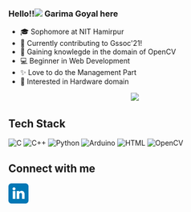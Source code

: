 ### Hello!!<img src="https://github.com/TheDudeThatCode/TheDudeThatCode/blob/master/Assets/Hi.gif" width="29px"> Garima Goyal here 
- 🎓 Sophomore at NIT Hamirpur
- 🔭 Currently contributing to Gssoc'21!
- 🌱 Gaining knowlegde in the domain of OpenCV
- 💻 Beginner in Web Development
- ✨ Love to do the Management Part 
- 🧰 Interested in Hardware domain
<p align ="center" width = "100%">
<img src="https://github-readme-stats.vercel.app/api?username=undetectablevirus&hide=stars&show_icons=true&theme=radical">
</p>


## Tech Stack
<p>
 <img alt="C" src="https://img.shields.io/badge/c%20-%2300599C.svg?&style=for-the-badge&logo=c&logoColor=white"/>
 <img alt="C++" src="https://img.shields.io/badge/c++%20-%2300599C.svg?&style=for-the-badge&logo=c%2B%2B&ogoColor=white"/>
 <img alt="Python" src="https://img.shields.io/badge/python%20-%2314354C.svg?&style=for-the-badge&logo=python&logoColor=white"/>
 <img alt="Arduino"src="https://img.shields.io/badge/Arduino-00979D?logo=arduino&logoColor=white&style=for-the-badge"/>
 <img alt="HTML"src="https://img.shields.io/badge/HTML-239120?style=for-the-badge&logo=html5&logoColor=white"/>
 <img alt="OpenCV" src="https://img.shields.io/badge/OpenCV-5C3EE8?logo=opencv&logoColor=white&style=for-the-badge"
<\p>

 ## Connect with me
[<img align = "left" width = "40px" height = "40px" src = "https://github.com/edent/SuperTinyIcons/blob/master/images/svg/linkedin.svg">](https://www.linkedin.com/in/garima-goyal-5295b6197)
